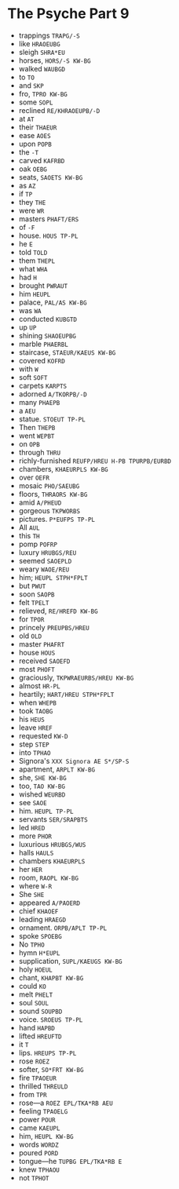 # The Psyche Part 9

* trappings `TRAPG/-S`
* like `HRAOEUBG`
* sleigh `SHRA*EU`
* horses, `HORS/-S KW-BG`
* walked `WAUBGD`
* to `TO`
* and `SKP`
* fro, `TPRO KW-BG`
* some `SOPL`
* reclined `RE/KHRAOEUPB/-D`
* at `AT`
* their `THAEUR`
* ease `AOES`
* upon `POPB`
* the `-T`
* carved `KAFRBD`
* oak `OEBG`
* seats, `SAOETS KW-BG`
* as `AZ`
* if `TP`
* they `THE`
* were `WR`
* masters `PHAFT/ERS`
* of `-F`
* house. `HOUS TP-PL`
* he `E`
* told `TOLD`
* them `THEPL`
* what `WHA`
* had `H`
* brought `PWRAUT`
* him `HEUPL`
* palace, `PAL/AS KW-BG`
* was `WA`
* conducted `KUBGTD`
* up `UP`
* shining `SHAOEUPBG`
* marble `PHAERBL`
* staircase, `STAEUR/KAEUS KW-BG`
* covered `KOFRD`
* with `W`
* soft `SOFT`
* carpets `KARPTS`
* adorned `A/TKORPB/-D`
* many `PHAEPB`
* a `AEU`
* statue. `STOEUT TP-PL`
* Then `THEPB`
* went `WEPBT`
* on `OPB`
* through `THRU`
* richly-furnished `REUFP/HREU H-PB TPURPB/EURBD`
* chambers, `KHAEURPLS KW-BG`
* over `OEFR`
* mosaic `PHO/SAEUBG`
* floors, `THRAORS KW-BG`
* amid `A/PHEUD`
* gorgeous `TKPWORBS`
* pictures. `P*EUFPS TP-PL`
* All `AUL`
* this `TH`
* pomp `POFRP`
* luxury `HRUBGS/REU`
* seemed `SAOEPLD`
* weary `WAOE/REU`
* him; `HEUPL STPH*FPLT`
* but `PWUT`
* soon `SAOPB`
* felt `TPELT`
* relieved, `RE/HREFD KW-BG`
* for `TPOR`
* princely `PREUPBS/HREU`
* old `OLD`
* master `PHAFRT`
* house `HOUS`
* received `SAOEFD`
* most `PHOFT`
* graciously, `TKPWRAEURBS/HREU KW-BG`
* almost `HR-PL`
* heartily; `HART/HREU STPH*FPLT`
* when `WHEPB`
* took `TAOBG`
* his `HEUS`
* leave `HREF`
* requested `KW-D`
* step `STEP`
* into `TPHAO`
* Signora's `XXX Signora AE S*/SP-S`
* apartment, `ARPLT KW-BG`
* she, `SHE KW-BG`
* too, `TAO KW-BG`
* wished `WEURBD`
* see `SAOE`
* him. `HEUPL TP-PL`
* servants `SER/SRAPBTS`
* led `HRED`
* more `PHOR`
* luxurious `HRUBGS/WUS`
* halls `HAULS`
* chambers `KHAEURPLS`
* her `HER`
* room, `RAOPL KW-BG`
* where `W-R`
* She `SHE`
* appeared `A/PAOERD`
* chief `KHAOEF`
* leading `HRAEGD`
* ornament. `ORPB/APLT TP-PL`
* spoke `SPOEBG`
* No `TPHO`
* hymn `H*EUPL`
* supplication, `SUPL/KAEUGS KW-BG`
* holy `HOEUL`
* chant, `KHAPBT KW-BG`
* could `KO`
* melt `PHELT`
* soul `SOUL`
* sound `SOUPBD`
* voice. `SROEUS TP-PL`
* hand `HAPBD`
* lifted `HREUFTD`
* it `T`
* lips. `HREUPS TP-PL`
* rose `ROEZ`
* softer, `SO*FRT KW-BG`
* fire `TPAOEUR`
* thrilled `THREULD`
* from `TPR`
* rose—a `ROEZ EPL/TKA*RB AEU`
* feeling `TPAOELG`
* power `POUR`
* came `KAEUPL`
* him, `HEUPL KW-BG`
* words `WORDZ`
* poured `PORD`
* tongue—he `TUPBG EPL/TKA*RB E`
* knew `TPHAOU`
* not `TPHOT`

